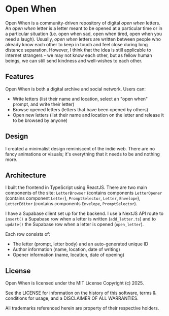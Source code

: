 # Open When

Open When is a community-driven repository of digital *open when* letters. An *open when* letter is a letter meant to be opened at a particular time or in a particular situation (i.e. open when sad, open when tired, open when you need a laugh). Usually, *open when* letters are written between people who already know each other to keep in touch and feel close during long distance separation. However, I think that the idea is still applicable to internet strangers - we may not know each other, but as fellow human beings, we can still send kindness and well-wishes to each other.

## Features

Open When is both a digital archive and social network. Users can:
- Write letters (list their name and location, select an "open when" prompt, and write their letter)
- Browse opened letters (letters that have been opened by others)
- Open new letters (list their name and location on the letter and release it to be browsed by anyone)

## Design

I created a minimalist design reminiscent of the indie web. There are no fancy animations or visuals; it's everything that it needs to be and nothing more.

## Architecture

I built the frontend in TypeScript using ReactJS. There are two main components of the site: `LetterBrowser` (contains components `LetterOpener` (contains component `Letter`), `PromptSelector`, `Letter`, `Envelope`), `LetterEditor` (contains components `Envelope`, `PromptSelector`).

I have a Supabase client set up for the backend. I use a NextJS API route to `insert()` a Supabase row when a letter is written (`add_letter.ts`) and to `update()` the Supabase row when a letter is opened (`open_letter`). 

Each row consists of:
- The letter (prompt, letter body) and an auto-generated unique ID
- Author information (name, location, date of writing)
- Opener information (name, location, date of opening)

## License

Open When is licensed under the MIT License Copyright (c) 2025.

See the LICENSE for information on the history of this software, terms & conditions for usage, and a DISCLAIMER OF ALL WARRANTIES.

All trademarks referenced herein are property of their respective holders.
